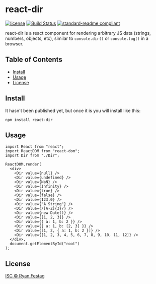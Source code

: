 # react-dir

[![license](https://img.shields.io/github/license/rfestag/react-dir.svg)](LICENSE)
[![Build Status](https://travis-ci.com/rfestag/react-dir.svg?branch=master)](https://travis-ci.com/rfestag/react-dir)
[![standard-readme compliant](https://img.shields.io/badge/readme%20style-standard-brightgreen.svg?style=flat-square)](https://github.com/RichardLitt/standard-readme)

react-dir is a react component for rendering arbitrary JS data (strings, numbers, objects, etc), similar to `console.dir()` or `console.log()` in a browser.

## Table of Contents

- [Install](#install)
- [Usage](#usage)
- [License](#license)

## Install

It hasn't been published yet, but once it is you will install like this:

```
npm install react-dir
```

## Usage

```
import React from "react";
import ReactDOM from "react-dom";
import Dir from "./Dir";

ReactDOM.render(
  <div>
    <Dir value={null} />
    <Dir value={undefined} />
    <Dir value={NaN} />
    <Dir value={Infinity} />
    <Dir value={true} />
    <Dir value={false} />
    <Dir value={123.0} />
    <Dir value={"A String"} />
    <Dir value={/[A-Z]{3}/} />
    <Dir value={new Date()} />
    <Dir value={[1, 2, 3]} />
    <Dir value={{ a: 1, b: 2 }} />
    <Dir value={{ a: 1, b: [2, 3] }} />
    <Dir value={[1, 2, { a: 1, b: 2 }]} />
    <Dir value={[1, 2, 3, 4, 5, 6, 7, 8, 9, 10, 11, 12]} />
  </div>,
  document.getElementById("root")
);
```

## License

[ISC © Ryan Festag](LICENSE)
